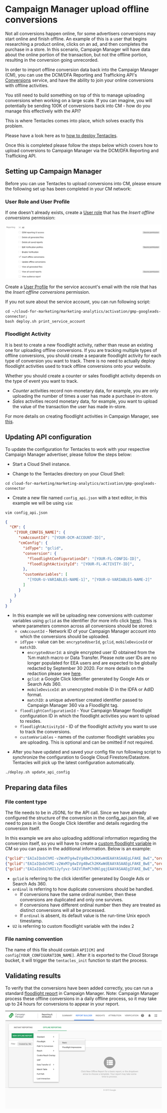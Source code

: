 # Campaign Manager upload offline conversions

Not all conversions happen online, for some advertisers conversions may start
online and finish offline.  An example of this is a user that begins researching
a product online, clicks on an ad, and then completes the purchase in a store. 
In this scenario, Campaign Manager will have data about the online portion of 
the transaction, but not the offline portion, resulting in the conversion going 
unrecorded. 

In order to import offline conversion data back into the Campaign Manager (CM), 
you can use the DCM/DFA Reporting and Trafficking API's 
[Conversions][cm_conversions] service, and have the ability to join your online 
conversions with offline activities. 

You still need to build something on top of this to manage uploading conversions 
when working on a large scale. If you can imagine, you will potentially be sending 
100K of conversions back into CM - how do you manage this effectively with the API?

This is where Tentacles comes into place, which solves exactly this problem.

Please have a look here as to [how to deploy Tentacles][deploy_tentacles].

Once this is completed please follow the steps below which covers how to upload 
conversions to Campaign Manager via the DCM/DFA Reporting and Trafficking API.

[cm_conversions]:https://developers.google.com/doubleclick-advertisers/current/conversions
[deploy_tentacles]:TBD

## Setting up Campaign Manager

Before you can use Tentacles to upload conversions into CM, please ensure the 
following set up has been completed in your CM network:

### User Role and User Profile

If one doesn't already exists, create a [User role][user_role] that has the *Insert offline conversions*
permission:

![User roles](./images/cm_user_roles.png)

Create a [User Profile][user_profile] for the service account's email with the 
role that has the *Insert offline conversions* permission.

[user_role]:https://support.google.com/dcm/answer/6098287?hl=en#roles
[user_profile]:https://support.google.com/dcm/answer/6098287?hl=en#access

If you not sure about the service account, you can run following script:

```shell script
cd ~/cloud-for-marketing/marketing-analytics/activation/gmp-googleads-connector;
bash deploy.sh print_service_account
```

### Floodlight Activity

It is best to create a new floodlight activity, rather than reuse an existing 
one for uploading offline conversions.  If you are tracking multiple types of 
offline conversions, you should create a separate floodlight activity for each 
type of conversion you want to track.  There is no need to actually deploy 
floodlight activities used to track offline conversions onto your website.

Whether you should create a counter or sales floodlight activity depends on the 
type of event you want to track. 

* *Counter* activities record non-monetary data, for example, you are only 
uploading the number of times a user has made a purchase in-store.
* *Sales* activities record monetary data, for example, you want to upload the 
value of the transaction the user has made in-store.

For more details on creating floodlight activities in Campaign Manager, see 
[this][floodlight].

[floodlight]:https://support.google.com/dcm/answer/6100588?hl=en&ref_topic=6095060

## Updating API configuration

To update the configuration for Tentacles to work with your respective Campaign 
Manager advertiser, please follow the steps below:

* Start a Cloud Shell instance.

* Change to the Tentacles directory on your Cloud Shell:
```shell script
cd cloud-for-marketing/marketing-analytics/activation/gmp-googleads-connector
```

* Create a new file named `config_api.json` with a text editor, in this example
we will be using `vim`:
```
vim config_api.json
```
```json
{
  "CM": {
    "[YOUR_CONFIG_NAME]": {
      "cmAccountId": "[YOUR-DCM-ACCOUNT-ID]",
      "cmConfig": {
        "idType": "gclid",
        "conversion": {
          "floodlightConfigurationId": "[YOUR-FL-CONFIG-ID]",
          "floodlightActivityId": "[YOUR-FL-ACTIVITY-ID]",
        },
        "customVariables": [
          "[YOUR-U-VARIABLES-NAME-1]", "[YOUR-U-VARIABLES-NAME-2]"
        ]
      }
    }
  }
}
```

* In this example we will be uploading new conversions with customer variables 
using `gclid` as the identifier (for more info click [here][conversions]). This is where 
parameters common across all conversions should be stored:
  * `cmAccountId` - Network ID of your Campaign Manager account into which the 
conversions should be uploaded.
  * `idType` - value can be: `encryptedUserId`, `gclid`, `mobileDeviceId` or
`matchID`.
    * `encryptedUserId`: a single encrypted user ID obtained from the %m match 
  macro or Data Transfer.  Please note user IDs are no longer populated for EEA 
  users and are expected to be globally redacted by September 30 2020.  For more
  details on the redaction please see [here][userId].
    * `gclid`: a Google Click Identifier generated by Google Ads or Search Ads 360.  
    * `mobileDeviceId`: an unencrypted mobile ID in the IDFA or AdID format.
    * `matchID`: a unique advertiser created identifier passed to Campaign
   Manager 360 via a Floodlight tag.
  * `floodlightConfigurationId` - Your Campaign Manager floodlight configuration 
ID in which the floodlight activities you want to upload to resides.
  * `floodlightActivityId` - ID of the floodlight activity you want to use to 
track the conversions.
  * `customVariables` - names of the customer floodlight variables you are 
uploading. This is optional and can be omitted if not required.

[conversions]:https://developers.google.com/doubleclick-advertisers/v3.3/conversions#resource
[userId]:https://support.google.com/dcm/answer/9006418?hl=en&ref_topic=2823501

* After you have updated and saved your config file run following script to
synchronize the configuration to Google Cloud Firestore/Datastore. Tentacles
 will pick up the latest configuration automatically.
```
./deploy.sh update_api_config
```

## Preparing data files

### File content type

The file needs to be in JSONL for the API call. Since we have already configured
the structure of the conversion in the config_api.json file, all we need to pass
in is the Google Click Identifier and details regarding the conversion itself.

In this example we are also uploading additional information regarding the 
conversion itself, so you will have to create a 
[custom floodlight variable][custom_variable] in CM so you can pass in the additional 
information. Below is an example:

[custom_variable]:https://support.google.com/dcm/answer/2823222?hl=en

```json
{"gclid":"EAIaIQobChMI-v2WxM7g4wIVg4BwCh2KKwWdEAAYASAAEgLFAKE_BwE","ordinal":"334376","U2":"a","actionedDate":"2019-10-03 17:18:57","timestampMicros":"1570123137000000"}
{"gclid":"EAIaIQobChMI-v2WxM7g4wIVg4BwCh2KKwWdEAAYASAAEgLFAKE_BwE","ordinal":"334434","U2":"b","actionedDate":"2019-10-03 17:03:15","timestampMicros":"1570122195000000"}
{"gclid":"EAIaIQobChMI1Jyfyvz-5AIVlRmPCh0NlgqjEAAYASAAEgIFAKE_BwE","ordinal":"334248","U2":"a|b","actionedDate":"2019-10-03 15:23:15","timestampMicros":"1570116195000000"}

```

* `gclid` is referring to the click identifier generated by Google Ads or Search 
Ads 360.
* `ordinal` is referring to how duplicate conversions should be handled.  
  * If conversions have the same ordinal number, then these conversions are 
  duplicated and only one survives.
  * If conversions have different ordinal number then they are treated as 
  distinct conversions will all be processed.
  * If `ordinal` is absent, its default value is the run-time Unix epoch timestamp.
* `U2` is referring to custom floodlight variable with the index 2

### File naming convention

The name of this file should contain `API[CM]` and 
`config[YOUR_CONFIGURATION_NAME]`. After it is exported to the Cloud Storage 
bucket, it will trigger the `tentacles_init` function to start the process.

## Validating results

To verify that the conversions have been added correctly, you can run a standard
[floodlight report][floodlight_report] in Campaign Manager. 
Note: Campaign Manager process these offline conversions in a daily offline 
process, so it may take up to 24 hours for conversions to appear in your report.

![Set up a Floodlight report](./images/cm_floodlight_report.png)

[floodlight_report]:https://support.google.com/dcm/answer/2823790?hl=en